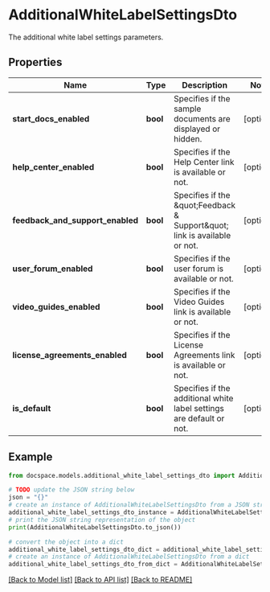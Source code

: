 # AdditionalWhiteLabelSettingsDto

The additional white label settings parameters.

## Properties

Name | Type | Description | Notes
------------ | ------------- | ------------- | -------------
**start_docs_enabled** | **bool** | Specifies if the sample documents are displayed or hidden. | [optional] 
**help_center_enabled** | **bool** | Specifies if the Help Center link is available or not. | [optional] 
**feedback_and_support_enabled** | **bool** | Specifies if the \&quot;Feedback &amp; Support\&quot; link is available or not. | [optional] 
**user_forum_enabled** | **bool** | Specifies if the user forum is available or not. | [optional] 
**video_guides_enabled** | **bool** | Specifies if the Video Guides link is available or not. | [optional] 
**license_agreements_enabled** | **bool** | Specifies if the License Agreements link is available or not. | [optional] 
**is_default** | **bool** | Specifies if the additional white label settings are default or not. | [optional] 

## Example

```python
from docspace.models.additional_white_label_settings_dto import AdditionalWhiteLabelSettingsDto

# TODO update the JSON string below
json = "{}"
# create an instance of AdditionalWhiteLabelSettingsDto from a JSON string
additional_white_label_settings_dto_instance = AdditionalWhiteLabelSettingsDto.from_json(json)
# print the JSON string representation of the object
print(AdditionalWhiteLabelSettingsDto.to_json())

# convert the object into a dict
additional_white_label_settings_dto_dict = additional_white_label_settings_dto_instance.to_dict()
# create an instance of AdditionalWhiteLabelSettingsDto from a dict
additional_white_label_settings_dto_from_dict = AdditionalWhiteLabelSettingsDto.from_dict(additional_white_label_settings_dto_dict)
```
[[Back to Model list]](../README.md#documentation-for-models) [[Back to API list]](../README.md#documentation-for-api-endpoints) [[Back to README]](../README.md)


